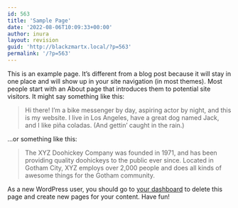 ```yaml
---
id: 563
title: 'Sample Page'
date: '2022-08-06T10:09:33+00:00'
author: inura
layout: revision
guid: 'http://blackzmartx.local/?p=563'
permalink: '/?p=563'
---
```


This is an example page. It’s different from a blog post because it will stay in one place and will show up in your site navigation (in most themes). Most people start with an About page that introduces them to potential site visitors. It might say something like this:

> Hi there! I’m a bike messenger by day, aspiring actor by night, and this is my website. I live in Los Angeles, have a great dog named Jack, and I like piña coladas. (And gettin’ caught in the rain.)

…or something like this:

> The XYZ Doohickey Company was founded in 1971, and has been providing quality doohickeys to the public ever since. Located in Gotham City, XYZ employs over 2,000 people and does all kinds of awesome things for the Gotham community.

As a new WordPress user, you should go to [your dashboard](http://blackzmartx.local/wp-admin/) to delete this page and create new pages for your content. Have fun!